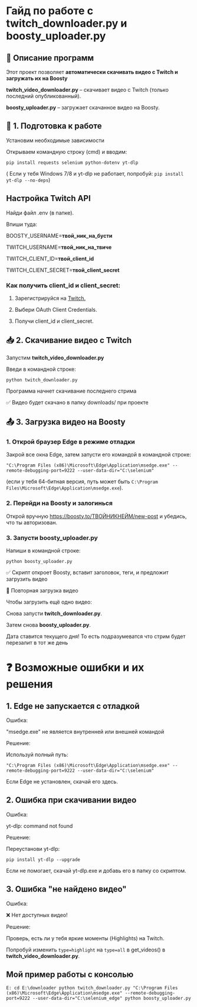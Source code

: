 # Гайд по работе с twitch_downloader.py и boosty_uploader.py

## 📌 Описание программ
Этот проект позволяет **автоматически скачивать видео с Twitch и загружать их на Boosty**

**twitch_video_downloader.py** – скачивает видео с Twitch (только последний опубликованный).

**boosty_uploader.py** – загружает скачанное видео на Boosty.

## 🔧 1. Подготовка к работе
Установим необходимые зависимости

Открываем командную строку (cmd) и вводим:

`pip install requests selenium python-dotenv yt-dlp`

( Если у тебя Windows 7/8 и yt-dlp не работает, попробуй:
`pip install yt-dlp --no-deps`)

## Настройка Twitch API

Найди файл .env (в папке).

Впиши туда:

BOOSTY_USERNAME=**твой_ник_на_бусти**

TWITCH_USERNAME=**твой_ник_на_твиче**

TWITCH_CLIENT_ID=**твой_client_id**

TWITCH_CLIENT_SECRET=**твой_client_secret**

### Как получить client_id и client_secret:

1) Зарегистрируйся на [Twitch.](https://dev.twitch.tv/console)

2) Выбери OAuth Client Credentials.

3) Получи client_id и client_secret.

## 📥 2. Скачивание видео с Twitch

Запустим **twitch_video_downloader.py**

Введи в командной строке:

`python twitch_downloader.py`

Программа начнет скачивание последнего стрима

✅ Видео будет скачано в папку downloads/ при проекте

## 📤 3. Загрузка видео на Boosty

### 1. Открой браузер Edge в режиме отладки

Закрой все окна Edge, затем запусти его командой в командной строке:

`"C:\Program Files (x86)\Microsoft\Edge\Application\msedge.exe" --remote-debugging-port=9222 --user-data-dir="C:\selenium"`

(если у тебя 64-битная версия, путь может быть `C:\Program Files\Microsoft\Edge\Application\msedge.exe`).

### 2. Перейди на Boosty и залогинься

Открой вручную https://boosty.to/ТВОЙНИКНЕЙМ/new-post и убедись, что ты авторизован.

### 3. Запусти boosty_uploader.py

Напиши в командной строке:

`python boosty_uploader.py`

✅ Скрипт откроет Boosty, вставит заголовок, теги, и предложит загрузить видео

🔄 Повторная загрузка видео

Чтобы загрузить ещё одно видео:

Снова запусти **twitch_downloader.py**.

Затем снова **boosty_uploader.py**.

Дата ставится текущего дня! То есть подразумеватся что стрим будет перезалит в тот же день

# ❓ Возможные ошибки и их решения

## 1. Edge не запускается с отладкой

Ошибка:

"msedge.exe" не является внутренней или внешней командой

Решение:

Используй полный путь:

`"C:\Program Files (x86)\Microsoft\Edge\Application\msedge.exe" --remote-debugging-port=9222 --user-data-dir="C:\selenium"`

Если Edge не установлен, скачай его здесь.

## 2. Ошибка при скачивании видео

Ошибка:

yt-dlp: command not found

Решение:

Переустанови yt-dlp:

`pip install yt-dlp --upgrade`

Если не помогает, скачай yt-dlp.exe и добавь его в папку со скриптом.

## 3. Ошибка "не найдено видео"

Ошибка:

❌ Нет доступных видео!

Решение:

Проверь, есть ли у тебя яркие моменты (Highlights) на Twitch.

Попробуй изменить `type=highlight` на `type=all` в get_videos() в **twitch_video_downloader.py**.

## Мой пример работы с консолью

`E:
cd E:\downloader
python twitch_downloader.py
"C:\Program Files (x86)\Microsoft\Edge\Application\msedge.exe" --remote-debugging-port=9222 --user-data-dir="C:\selenium_edge"
python boosty_uploader.py`
